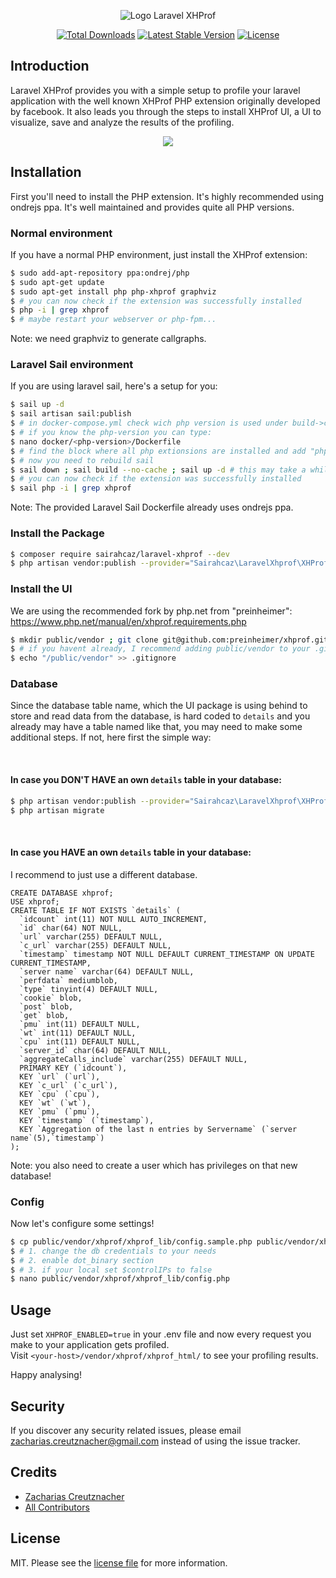 <p align="center"><img src="https://i.imgur.com/nsWZks5.png" alt="Logo Laravel XHProf"></p>

<p align="center">
<a href="https://packagist.org/packages/sairahcaz/laravel-xhprof"><img src="https://img.shields.io/packagist/dt/sairahcaz/laravel-xhprof" alt="Total Downloads"></a>
<a href="https://packagist.org/packages/sairahcaz/laravel-xhprof"><img src="https://img.shields.io/packagist/v/sairahcaz/laravel-xhprof" alt="Latest Stable Version"></a>
<a href="https://packagist.org/packages/sairahcaz/laravel-xhprof"><img src="https://img.shields.io/packagist/l/sairahcaz/laravel-xhprof" alt="License"></a>
</p>

<!--
#Laravel XHProf

[![Latest Version on Packagist][ico-version]][link-packagist]
[![Total Downloads][ico-downloads]][link-downloads]
[![Build Status][ico-travis]][link-travis]
-->

## Introduction

Laravel XHProf provides you with a simple setup to profile your laravel application
with the well known XHProf PHP extension originally developed by facebook. 
It also leads you through the steps to install XHProf UI, a UI to visualize, save and analyze the results
of the profiling.

<p align="center">
<img src="https://i.imgur.com/tNBhiPg.png">
</p>

## Installation

First you'll need to install the PHP extension.
It's highly recommended using ondrejs ppa.
It's well maintained and provides quite all PHP versions.

### Normal environment

If you have a normal PHP environment, just install the XHProf extension:

``` bash
$ sudo add-apt-repository ppa:ondrej/php
$ sudo apt-get update
$ sudo apt-get install php php-xhprof graphviz
$ # you can now check if the extension was successfully installed
$ php -i | grep xhprof
$ # maybe restart your webserver or php-fpm...
```

Note: we need graphviz to generate callgraphs.

### Laravel Sail environment

If you are using laravel sail, here's a setup for you:

``` bash
$ sail up -d
$ sail artisan sail:publish
$ # in docker-compose.yml check wich php version is used under build->context (eg. ./docker/8.1)
$ # if you know the php-version you can type:
$ nano docker/<php-version>/Dockerfile
$ # find the block where all php extionsions are installed and add "php<php-version>-xhprof graphviz \"
$ # now you need to rebuild sail
$ sail down ; sail build --no-cache ; sail up -d # this may take a while...
$ # you can now check if the extension was successfully installed
$ sail php -i | grep xhprof
```

Note: The provided Laravel Sail Dockerfile already uses ondrejs ppa.

### Install the Package

``` bash
$ composer require sairahcaz/laravel-xhprof --dev
$ php artisan vendor:publish --provider="Sairahcaz\LaravelXhprof\XHProfServiceProvider" --tag="config"
```

### Install the UI

We are using the recommended fork by php.net from "preinheimer":
https://www.php.net/manual/en/xhprof.requirements.php

``` bash
$ mkdir public/vendor ; git clone git@github.com:preinheimer/xhprof.git ./public/vendor/xhprof
$ # if you havent already, I recommend adding public/vendor to your .gitignore
$ echo "/public/vendor" >> .gitignore
```

### Database

Since the database table name,
which the UI package is using behind to store and read data from the database,
is hard coded to ``details`` and you already may have a table named like that,
you may need to make some additional steps. If not, here first the simple way:

<br/>

#### In case you DON'T HAVE an own ``details`` table in your database:

``` bash
$ php artisan vendor:publish --provider="Sairahcaz\LaravelXhprof\XHProfServiceProvider" --tag="migrations"
$ php artisan migrate
```
<br/>

#### In case you HAVE an own ``details`` table in your database:

I recommend to just use a different database. 

``` mysql
CREATE DATABASE xhprof;
USE xhprof;
CREATE TABLE IF NOT EXISTS `details` (
  `idcount` int(11) NOT NULL AUTO_INCREMENT,
  `id` char(64) NOT NULL,
  `url` varchar(255) DEFAULT NULL,
  `c_url` varchar(255) DEFAULT NULL,
  `timestamp` timestamp NOT NULL DEFAULT CURRENT_TIMESTAMP ON UPDATE CURRENT_TIMESTAMP,
  `server name` varchar(64) DEFAULT NULL,
  `perfdata` mediumblob,
  `type` tinyint(4) DEFAULT NULL,
  `cookie` blob,
  `post` blob,
  `get` blob,
  `pmu` int(11) DEFAULT NULL,
  `wt` int(11) DEFAULT NULL,
  `cpu` int(11) DEFAULT NULL,
  `server_id` char(64) DEFAULT NULL,
  `aggregateCalls_include` varchar(255) DEFAULT NULL,
  PRIMARY KEY (`idcount`),
  KEY `url` (`url`),
  KEY `c_url` (`c_url`),
  KEY `cpu` (`cpu`),
  KEY `wt` (`wt`),
  KEY `pmu` (`pmu`),
  KEY `timestamp` (`timestamp`),
  KEY `Aggregation of the last n entries by Servername` (`server name`(5),`timestamp`)
);
```

Note: you also need to create a user which has privileges on that new database!

### Config

Now let's configure some settings!

``` bash
$ cp public/vendor/xhprof/xhprof_lib/config.sample.php public/vendor/xhprof/xhprof_lib/config.php
$ # 1. change the db credentials to your needs
$ # 2. enable dot_binary section
$ # 3. if your local set $controlIPs to false
$ nano public/vendor/xhprof/xhprof_lib/config.php
```

## Usage

Just set ``XHPROF_ENABLED=true`` in your .env file and
now every request you make to your application gets profiled. \
Visit ``<your-host>/vendor/xhprof/xhprof_html/`` to see your profiling results.

Happy analysing!


<!-- 

## Change log

Please see the [changelog](changelog.md) for more information on what has changed recently.

## Testing

``` bash
$ composer test
```

 -->

## Security

If you discover any security related issues, please email zacharias.creutznacher@gmail.com instead of using the issue tracker.

## Credits

- [Zacharias Creutznacher][link-author]
- [All Contributors][link-contributors]

## License

MIT. Please see the [license file](license.md) for more information.

[ico-version]: https://img.shields.io/packagist/v/sairahcaz/laravel-xhprof.svg?style=flat-square
[ico-downloads]: https://img.shields.io/packagist/dt/sairahcaz/laravel-xhprof.svg?style=flat-square
[ico-travis]: https://img.shields.io/travis/sairahcaz/laravel-xhprof/master.svg?style=flat-square
[ico-styleci]: https://styleci.io/repos/12345678/shield

[link-packagist]: https://packagist.org/packages/sairahcaz/laravel-xhprof
[link-downloads]: https://packagist.org/packages/sairahcaz/laravel-xhprof
[link-travis]: https://travis-ci.org/sairahcaz/laravel-xhprof
[link-styleci]: https://styleci.io/repos/12345678
[link-author]: https://github.com/sairahcaz
[link-contributors]: ../../contributors
